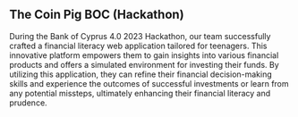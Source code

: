 ## The Coin Pig BOC (Hackathon)

During the Bank of Cyprus 4.0 2023 Hackathon, our team successfully crafted a financial literacy web application tailored for teenagers. This innovative platform empowers them to gain insights into various financial products and offers a simulated environment for investing their funds. By utilizing this application, they can refine their financial decision-making skills and experience the outcomes of successful investments or learn from any potential missteps, ultimately enhancing their financial literacy and prudence.
